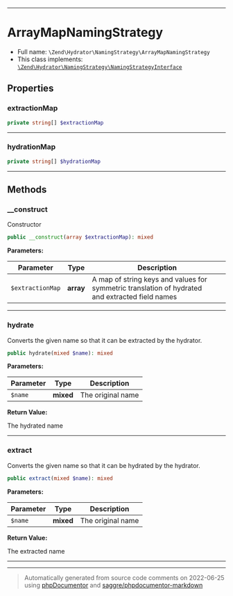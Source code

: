 ***

# ArrayMapNamingStrategy





* Full name: `\Zend\Hydrator\NamingStrategy\ArrayMapNamingStrategy`
* This class implements:
[`\Zend\Hydrator\NamingStrategy\NamingStrategyInterface`](./NamingStrategyInterface.md)



## Properties


### extractionMap



```php
private string[] $extractionMap
```






***

### hydrationMap



```php
private string[] $hydrationMap
```






***

## Methods


### __construct

Constructor

```php
public __construct(array $extractionMap): mixed
```








**Parameters:**

| Parameter | Type | Description |
|-----------|------|-------------|
| `$extractionMap` | **array** | A map of string keys and values for symmetric translation of hydrated<br />and extracted field names |




***

### hydrate

Converts the given name so that it can be extracted by the hydrator.

```php
public hydrate(mixed $name): mixed
```








**Parameters:**

| Parameter | Type | Description |
|-----------|------|-------------|
| `$name` | **mixed** | The original name |


**Return Value:**

The hydrated name



***

### extract

Converts the given name so that it can be hydrated by the hydrator.

```php
public extract(mixed $name): mixed
```








**Parameters:**

| Parameter | Type | Description |
|-----------|------|-------------|
| `$name` | **mixed** | The original name |


**Return Value:**

The extracted name



***


***
> Automatically generated from source code comments on 2022-06-25 using [phpDocumentor](http://www.phpdoc.org/) and [saggre/phpdocumentor-markdown](https://github.com/Saggre/phpDocumentor-markdown)
